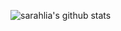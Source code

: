 <!--
**sarahlia/sarahlia** is a ✨ _special_ ✨ repository because its `README.md` (this file) appears on your GitHub profile.
- 🔭 I’m currently working on ...
- 🌱 I’m currently learning ...
- 👯 I’m looking to collaborate on ...
- 🤔 I’m looking for help with ...
- 💬 Ask me about ...
- 📫 How to reach me: ...
- 😄 Pronouns: ...
- ⚡ Fun fact: ...
-->
![sarahlia's github stats](https://github-readme-stats.vercel.app/api?username=sarahlia&count_private=true&show_icons=true&hide=stars&theme=merko)
